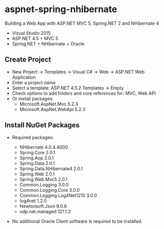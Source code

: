# aspnet-spring-nhibernate
Building a Web App with ASP.NET MVC 5, Spring.NET 2 and NHibernate 4

* Visual Studio 2015
* ASP.NET 4.5 + MVC 5
* Spring.NET + NHibernate + Oracle

Create Project
--------------

* New Project -> Templates -> Visual C# -> Web -> ASP.NET Web Application
* Enter a project name
* Select a template: ASP.NET 4.5.2 Templates -> Empty
* Check options to add folders and core references for: MVC, Web API
* Or install packages:
    * Microsoft.AspNet.Mvc 5.2.3
    * Microsoft.AspNet.WebApi 5.2.3

Install NuGet Packages
----------------------

* Required packages:
    * NHibernate 4.0.4.4000
    * Spring.Core 2.0.1
    * Spring.Aop 2.0.1
    * Spring.Data 2.0.1
    * Spring.Data.NHibernate4 2.0.1
    * Spring.Web 2.0.1
    * Spring.Web.Mvc5 2.0.1
    * Common.Logging 3.0.0
    * Common.Logging.Core 3.0.0
    * Common.Logging.Log4Net1210 3.0.0
    * log4net 1.2.0
    * Newtonsoft.Json 6.0.8
    * odp.net.managed 121.1.2

* No additional Oracle Client software is required to be installed.
